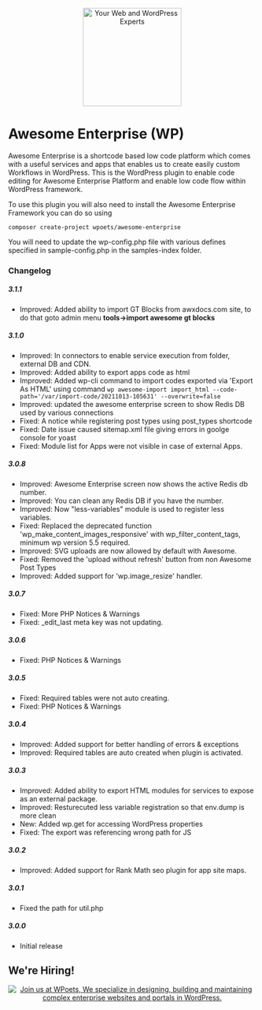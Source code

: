 <p align="center">
	<a href="https://www.wpoets.com/" target="_blank"><img width="200"src="https://www.wpoets.com/wp-content/uploads/2018/05/WPoets-logo-1.svg" alt='Your Web and WordPress Experts'></a>
</p>

# Awesome Enterprise (WP)

Awesome Enterprise is a shortcode based low code platform which comes with a useful services and apps that enables us to create easily custom Workflows in WordPress. This is the WordPress plugin to enable code editing for Awesome Enterprise Platform and enable low code flow within WordPress framework.

To use this plugin you will also need to install the Awesome Enterprise Framework you can do so using

`composer create-project wpoets/awesome-enterprise`

You will need to update the wp-config.php file with various defines specified in sample-config.php in the samples-index folder.


### Changelog 

##### 3.1.1
* Improved: Added ability to import GT Blocks from awxdocs.com site, to do that goto admin menu **__tools->import awesome gt blocks__**

##### 3.1.0
* Improved: In connectors to enable service execution from folder, external DB and CDN.
* Improved: Added ability to export apps code as html
* Improved: Added wp-cli command to import codes exported via 'Export As HTML' using command `wp awesome-import import_html --code-path='/var/import-code/20211013-105631' --overwrite=false`
* Improved: updated the awesome enterprise screen to show Redis DB used by various connections
* Fixed: A notice while registering post types using post_types shortcode
* Fixed: Date issue caused sitemap.xml file giving errors in goolge console for yoast
* Fixed: Module list for Apps were not visible in case of external Apps.

##### 3.0.8
* Improved: Awesome Enterprise screen now shows the active Redis db number.
* Improved: You can clean any Redis DB if you have the number.
* Improved: Now "less-variables" module is used to register less variables.
* Fixed: Replaced the deprecated function 'wp_make_content_images_responsive' with wp_filter_content_tags, minimum wp version 5.5 required.
* Improved: SVG uploads are now allowed by default with Awesome.
* Fixed: Removed the 'upload without refresh' button from non Awesome Post Types
* Improved: Added support for 'wp.image_resize' handler.

##### 3.0.7 
* Fixed: More PHP Notices & Warnings
* Fixed: _edit_last meta key was not updating.
 
##### 3.0.6 
* Fixed: PHP Notices & Warnings

##### 3.0.5 
* Fixed: Required tables were not auto creating.
* Fixed: PHP Notices & Warnings

##### 3.0.4  
* Improved: Added support for better handling of errors & exceptions
* Improved: Required tables are auto created when plugin is activated.

##### 3.0.3  
* Improved: Added ability to export HTML modules for services to expose as an external package.
* Improved: Resturecuted less variable registration so that env.dump is more clean
* New: Added wp.get for accessing WordPress properties
* Fixed: The export was referencing wrong path for JS

##### 3.0.2  
* Improved: Added support for Rank Math seo plugin for app site maps. 

##### 3.0.1  
* Fixed the path for util.php 

##### 3.0.0  
* Initial release

## We're Hiring!

<p align="center">
<a href="https://www.wpoets.com/careers/"><img src="https://www.wpoets.com/wp-content/uploads/2020/11/work-with-us_1776x312.png" alt="Join us at WPoets, We specialize in designing, building and maintaining complex enterprise websites and portals in WordPress."></a>
</p>

